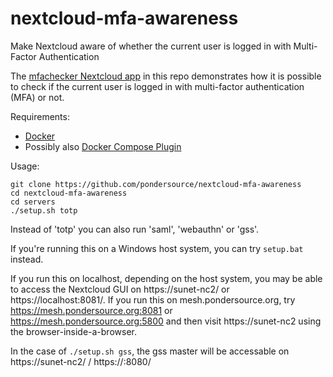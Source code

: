 # nextcloud-mfa-awareness
Make Nextcloud aware of whether the current user is logged in with Multi-Factor Authentication


The [mfachecker Nextcloud app](./mfachecker) in this repo demonstrates how it is possible to check if the current user is logged in with
multi-factor authentication (MFA) or not.

Requirements:
* [Docker](https://docs.docker.com/engine/install/)
* Possibly also [Docker Compose Plugin](https://github.com/pondersource/nextcloud-mfa-awareness/issues/5)

Usage:
```
git clone https://github.com/pondersource/nextcloud-mfa-awareness
cd nextcloud-mfa-awareness
cd servers
./setup.sh totp
```

Instead of 'totp' you can also run 'saml', 'webauthn' or 'gss'.

If you're running this on a Windows host system, you can try `setup.bat` instead.

If you run this on localhost, depending on the host system, you may be able to access the Nextcloud GUI on https://sunet-nc2/ or https://localhost:8081/.
If you run this on mesh.pondersource.org, try https://mesh.pondersource.org:8081 or https://mesh.pondersource.org:5800 and then visit https://sunet-nc2 using the browser-inside-a-browser.

In the case of `./setup.sh gss`, the gss master will be accessable on  https://sunet-nc2/ / https://<host>:8080/